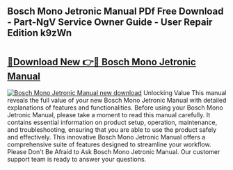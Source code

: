 ## Bosch Mono Jetronic Manual PDf Free Download - Part-NgV Service Owner Guide - User Repair Edition k9zWn

# <h2><a href="http://bc70988.oget.top/?id=Bosch+Mono+Jetronic+Manual">🔗Download New 👉🔴 Bosch Mono Jetronic Manual</a></h2>

[![Bosch Mono Jetronic Manual new download](https://i.imgur.com/5g1atiW.png)](http://bc70988.oget.top/?id=Bosch+Mono+Jetronic+Manual)
Unlocking Value This manual reveals the full value of your new Bosch Mono Jetronic Manual with detailed explanations of features and functionalities. Before using your Bosch Mono Jetronic Manual, please take a moment to read this manual carefully. It contains essential information on product setup, operation, maintenance, and troubleshooting, ensuring that you are able to use the product safely and effectively. This innovative Bosch Mono Jetronic Manual offers a comprehensive suite of features designed to streamline your workflow. Please Don't Be Afraid to Ask Bosch Mono Jetronic Manual. Our customer support team is ready to answer your questions.
